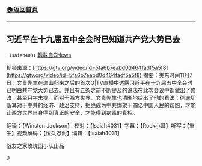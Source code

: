 ###  [:house:返回首頁](https://github.com/ourhimalayas/txt)
---

## 习近平在十九届五中全会时已知道共产党大势已去
` Isaiah4031` [轉載自GNews](https://gnews.org/zh-hans/539355/)

视频来源：[https://gtv.org/video/id=5fa6b7eabd0d464fadf5a5f8](https://gtv.org/video/id=5fa6b7eabd0d464fadf5a5f8)
摘要：美东时间11月7日，文贵先生在进山归来之后的首次G|TV直播中透露习近平在十九届五中全会时已明白共产党大势已去。并且有五条之前不断提及的说法在此次会议中都做出了修改，甚至只字未提。而对于西方世界，文贵先生也清晰地给出了他的看法：彻底切断其对于中共的经济、政治支持，拒绝成为中共绑架十四亿中国人民的帮凶，才能让西方世界自身得到真正的安全，才能得到病毒的真相。

翻译：【Winston Jackson】 校对：【Isaiah4031】字幕：【Rock小哥】听写：【重生】视频解码：【恒久忍耐】编辑：【Isaiah4031】

战友之家玫瑰园小队出品

0
